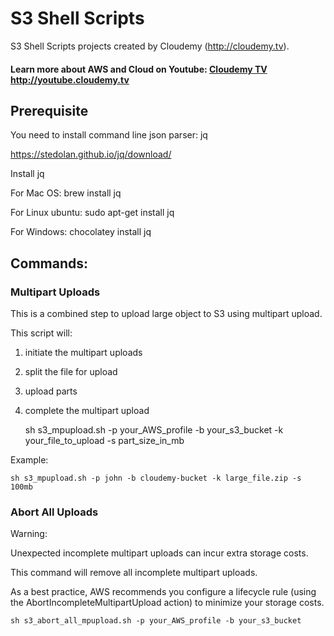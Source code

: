 # S3 Shell Scripts
 
S3 Shell Scripts projects created by Cloudemy (http://cloudemy.tv).


#### Learn more about AWS and Cloud on Youtube: [Cloudemy TV](http://youtube.cloudemy.tv) http://youtube.cloudemy.tv

## Prerequisite 

You need to install command line json parser: jq

https://stedolan.github.io/jq/download/

Install jq

For Mac OS: brew install jq

For Linux ubuntu: sudo apt-get install jq

For Windows: chocolatey install jq

## Commands:

### Multipart Uploads

This is a combined step to upload large object to S3 using multipart upload.

This script will:
1. initiate the multipart uploads
2. split the file for upload
3. upload parts
4. complete the multipart upload


    sh s3_mpupload.sh -p your_AWS_profile -b your_s3_bucket -k your_file_to_upload -s part_size_in_mb

Example:

    sh s3_mpupload.sh -p john -b cloudemy-bucket -k large_file.zip -s 100mb

### Abort All Uploads

Warning: 

Unexpected incomplete multipart uploads can incur extra storage costs. 

This command will remove all incomplete multipart uploads.

As a best practice, AWS recommends you configure a lifecycle rule (using the AbortIncompleteMultipartUpload action) to minimize your storage costs.

    sh s3_abort_all_mpupload.sh -p your_AWS_profile -b your_s3_bucket

